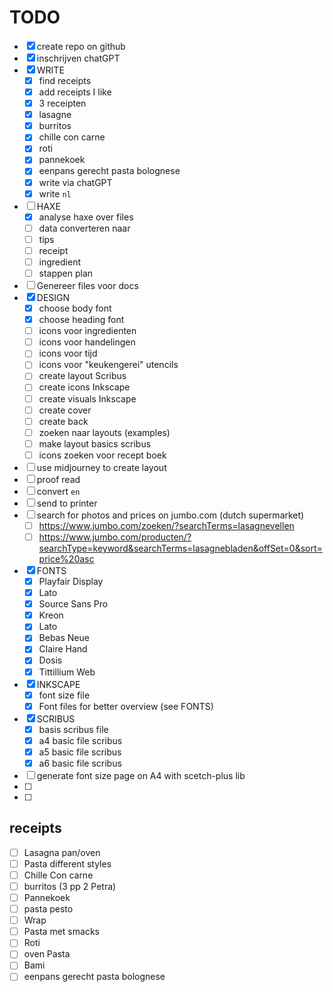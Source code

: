 # TODO

- [x] create repo on github
- [x] inschrijven chatGPT
- [x] WRITE
  - [x] find receipts
  - [x] add receipts I like
  - [x] 3 receipten
  - [x] lasagne
  - [x] burritos
  - [x] chille con carne
  - [x] roti
  - [x] pannekoek
  - [x] eenpans gerecht pasta bolognese
  - [x] write via chatGPT
  - [x] write `nl`
- [ ] HAXE
  - [x] analyse haxe over files
  - [ ] data converteren naar
  - [ ] tips
  - [ ] receipt
  - [ ] ingredient
  - [ ] stappen plan
- [ ] Genereer files voor docs
- [x] DESIGN
  - [x] choose body font
  - [x] choose heading font
  - [ ] icons voor ingredienten
  - [ ] icons voor handelingen
  - [ ] icons voor tijd
  - [ ] icons voor "keukengerei" utencils
  - [ ] create layout Scribus
  - [ ] create icons Inkscape
  - [ ] create visuals Inkscape
  - [ ] create cover
  - [ ] create back
  - [ ] zoeken naar layouts (examples)
  - [ ] make layout basics scribus
  - [ ] icons zoeken voor recept boek
- [ ] use midjourney to create layout
- [ ] proof read
- [ ] convert `en`
- [ ] send to printer
- [ ] search for photos and prices on jumbo.com (dutch supermarket)
  - [ ] https://www.jumbo.com/zoeken/?searchTerms=lasagnevellen
  - [ ] https://www.jumbo.com/producten/?searchType=keyword&searchTerms=lasagnebladen&offSet=0&sort=price%20asc
- [x] FONTS
  - [x] Playfair Display
  - [x] Lato
  - [x] Source Sans Pro
  - [x] Kreon
  - [x] Lato
  - [x] Bebas Neue
  - [x] Claire Hand
  - [x] Dosis
  - [x] Tittillium Web
- [x] INKSCAPE
  - [x] font size file
  - [x] Font files for better overview (see FONTS)
- [x] SCRIBUS
  - [x] basis scribus file
  - [x] a4 basic file scribus
  - [x] a5 basic file scribus
  - [x] a6 basic file scribus
- [ ] generate font size page on A4 with scetch-plus lib
- [ ]
- [ ]

## receipts

- [ ] Lasagna pan/oven
- [ ] Pasta different styles
- [ ] Chille Con carne
- [ ] burritos (3 pp 2 Petra)
- [ ] Pannekoek
- [ ] pasta pesto
- [ ] Wrap
- [ ] Pasta met smacks
- [ ] Roti
- [ ] oven Pasta
- [ ] Bami
- [ ] eenpans gerecht pasta bolognese
